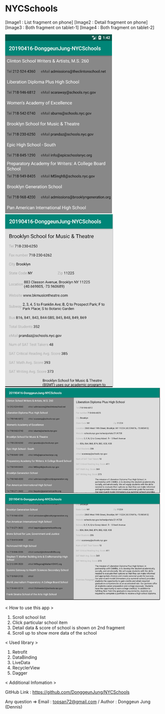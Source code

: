 # NYCSchools

[Image1 : List fragment on phone]
[Image2 : Detail fragment on phone]
[Image3 : Both fragment on tablet-1]
[Image4 : Both fragment on tablet-2]

<div>
<img src="https://github.com/DonggeunJung/NYCSchools/blob/master/NYCSchools_Capture01.png?raw=true width="400px"></img>
<img src="https://github.com/DonggeunJung/NYCSchools/blob/master/NYCSchools_Capture02.png?raw=true width="400px"></img>
<img src="https://github.com/DonggeunJung/NYCSchools/blob/master/NYCSchools_Capture03.png?raw=true width="400px"></img>
<img src="https://github.com/DonggeunJung/NYCSchools/blob/master/NYCSchools_Capture04.png?raw=true width="400px"></img>
</div>


< How to use this app >
1. Scroll school list
2. Click particular school item
3. Detail data & score of school is shown on 2nd fragment
4. Scroll up to show more data of the school


< Used library >
1. Retrofit
2. DataBinding
3. LiveData
4. RecyclerView
5. Dagger


< Additional Infomation >

GitHub Link : https://github.com/DonggeunJung/NYCSchools

Any question => Email : topsan72@gmail.com / Author : Donggeun Jung (Dennis)
